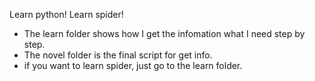 Learn python!
Learn spider!

* The learn folder shows how I get the infomation what I need step by step.
* The novel folder is the final script for get info.
* if you want to learn spider, just go to the learn folder.